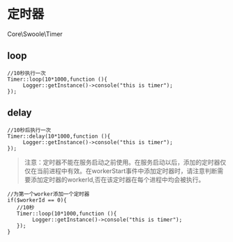 # 定时器
Core\Swoole\Timer
## loop
```
//10秒执行一次
Timer::loop(10*1000,function (){
     Logger::getInstance()->console("this is timer");
});
```
## delay
```
//10秒后执行一次
Timer::delay(10*1000,function (){
     Logger::getInstance()->console("this is timer");
});
```
> 注意：定时器不能在服务启动之前使用。在服务启动以后，添加的定时器仅仅在当前进程中有效。在workerStart事件中添加定时器时，请注意判断需要添加定时器的workerId,否在该定时器在每个进程中均会被执行。


```
//为第一个worker添加一个定时器
if($workerId == 0){
   //10秒
   Timer::loop(10*1000,function (){
        Logger::getInstance()->console("this is timer");
   });
}
```

<script>
    var _hmt = _hmt || [];
    (function() {
        var hm = document.createElement("script");
        hm.src = "https://hm.baidu.com/hm.js?4c8d895ff3b25bddb6fa4185c8651cc3";
        var s = document.getElementsByTagName("script")[0];
        s.parentNode.insertBefore(hm, s);
    })();
</script>